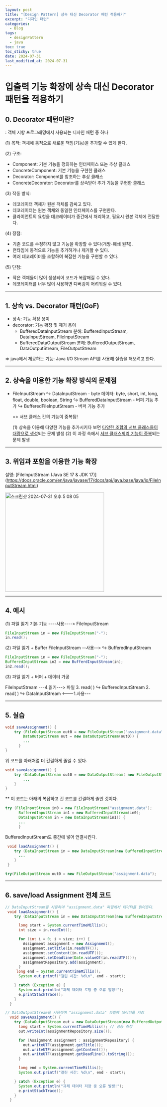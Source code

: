 ```yaml
---
layout: post
title: "[Design Pattern] 상속 대신 Decorator 패턴 적용하기"
excerpt: "디자인 패턴"
categories:
  - Blog
tags:
  - designPattern
  - java
toc: true
toc_sticky: true
date: 2024-07-31
last_modified_at: 2024-07-31
---
```


# 입출력 기능 확장에 상속 대신 Decorator 패턴을 적용하기

## 0. Decorator 패턴이란?

: 객체 지향 프로그래밍에서 사용되는 디자인 패턴 중 하나

(1) 목적: 객체에 동적으로 새로운 책임(기능)을 추가할 수 있게 한다.

(2) 구조:

- Component: 기본 기능을 정의하는 인터페이스 또는 추상 클래스
- ConcreteComponent: 기본 기능을 구현한 클래스
- Decorator: Component를 참조하는 추상 클래스
- ConcreteDecorator: Decorator를 상속받아 추가 기능을 구현한 클래스

(3) 작동 방식:

- 데코레이터 객체가 원본 객체를 감싸고 있다.
- 데코레이터는 원본 객체와 동일한 인터페이스를 구현한다.
- 클라이언트의 요청을 데코레이터가 중간에서 처리하고, 필요시 원본 객체에 전달한다.

(4) 장점:

- 기존 코드를 수정하지 않고 기능을 확장할 수 있다(개방-폐쇄 원칙).
- 런타임에 동적으로 기능을 추가하거나 제거할 수 있다.
- 여러 데코레이터를 조합하여 복잡한 기능을 구현할 수 있다.

(5) 단점:

- 작은 객체들이 많이 생성되어 코드가 복잡해질 수 있다.
- 데코레이터를 너무 많이 사용하면 디버깅이 어려워질 수 있다.

---

## 1. 상속 vs. Decorator 패턴(GoF)

- 상속: 기능 확장 용이
- decorator: 기능 확장 및 제거 용이
  - BufferedDataInputStream 분해: BufferedInputStream, DataInputStream, FileInputStream
  - BufferedDataOutputStream 분해: BufferedOutputStream, DataOutputStream, FileOutputStream

=> java에서 제공하는 기능: Java I/O Stream API를 사용해 실습을 해보려고 한다.

---

## 2. 상속을 이용한 기능 확장 방식의 문제점

- FileInputStream
  ↪️ DataInputStream - byte 데이터: byte, short, int, long, float, double, boolean, String
  ↪ BufferedDataInputStream - 버퍼 기능 추가
  ↪️ BufferedFileInputStream - 버퍼 기능 추가

  => 서브 클래스 간의 기능이 중복됨!
  
    (1) 상속을 이용해 다양한 기능을 추가시키다 보면 <u>다양한 조합의 서브 클래스들이 대량으로 생성</u>되는 문제 발생
    (2) 이 과정 속에서 <u>서브 클래스끼리 기능이 중복</u>되는 문제 발생

---

## 3. 위임과 포함을 이용한 기능 확장

설명: [FileInputStream (Java SE 17 & JDK 17)] (https://docs.oracle.com/en/java/javase/17/docs/api/java.base/java/io/FileInputStream.html)

<img width="318" alt="스크린샷 2024-07-31 오후 5 08 05" src="https://github.com/user-attachments/assets/23971fbc-daf8-4ba3-8946-4ea64c27304d">

---

## 4. 예시

(1) 파일 읽기 기본 기능
----사용----> FileInputStream

```java
FileInputStream in = new FileInputStream("-");
in.read();
```

(2) 파일 읽기 + Buffer
FileInputStream --사용--> ↪️ BufferedInputStream

```java
FileInputStream in = new FileInputStream("-");
BufferedInputStream in2 = new BufferdInputStream(in);
in2.read();
```

(3) 파일 읽기 + 버퍼 + 데이터 가공

FileInputStream ---4.읽기---> 파일 3. read( )
↪️ BufferedInputStream 2. read( )
↪️ DataInputStream <---1.사용---

---

## 5. 실습

```java
void saveAssignment() {
    try (FileOutputStream out0 = new FileOutputStream("assignment.data");
        DataOutputStream out = new DataOutputStream(out0)) {
        ...
      }
}
```

위 코드를 아래처럼 더 간결하게 줄일 수 있다.

```java
void saveAssignment() {
    try (DataOutputStream out0 = new DataOutputStream( new FileOutputStream("assignment.data"))) {
        ...
    }
}
```

\*\* 이 코드는 아래의 복잡하고 긴 코드를 간결하게 줄인 것이다.

```java
try (FileInputStream in0 = new FileInputStream("assignment.data");
      BufferedInputStream in1 = new BufferedInputStream(in0);
      DataInputStream in = new DataInputStream(in1)) {
      ...
      }
```

BufferedInputStream도 중간에 넣어 연결시킨다.

```java
 void loadAssignment() {
    try (DataInputStream in = new DataInputStream(new BufferedInputStream(new FileInputStream("assignment.data")))) {
      ...
    }
 }
```

```java
try(FileOutputStream out0 = new FileOutputStream("assignment.data");
```

---

## 6. save/load Assignment 전체 코드

```java
// DataInputStream을 사용하여 "assignment.data" 파일에서 데이터를 읽어온다.
 void loadAssignment() {
    try (DataInputStream in = new DataInputStream(new BufferedInputStream(new FileInputStream("assignment.data")))) {

      long start = System.currentTimeMillis();
      int size = in.readInt();

      for (int i = 0; i < size; i++) {
        Assignment assignment = new Assignment();
        assignment.setTitle(in.readUTF());
        assignment.setContent(in.readUTF());
        assignment.setDeadline(Date.valueOf(in.readUTF()));
        assignmentRepository.add(assignment);
      }
     long end = System.currentTimeMillis();
      System.out.printf("걸린 시간: %d\n", end - start);

    } catch (Exception e) {
      System.out.println("과제 데이터 로딩 중 오류 발생!");
      e.printStackTrace();
    }
  }

// DataOutputStream을 사용하여 "assignment.data" 파일에 데이터를 저장
  void saveAssignment() {
    try (DataOutputStream out = new DataOutputStream(new BufferedOutputStream( new FileOutputStream("assignment.data")))) {
      long start = System.currentTimeMillis(); // 성능 측정
      out.writeInt(assignmentRepository.size());

      for (Assignment assignment : assignmentRepository) {
        out.writeUTF(assignment.getTitle());
        out.writeUTF(assignment.getContent());
        out.writeUTF(assignment.getDeadline().toString());
      }

      long end = System.currentTimeMillis();
      System.out.printf("걸린 시간: %d\n", end - start);

    } catch (Exception e) {
      System.out.println("과제 데이터 저장 중 오류 발생!");
      e.printStackTrace();
    }
  }
```
